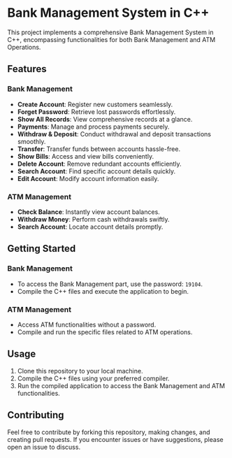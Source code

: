 # Bank Management System in C++

This project implements a comprehensive Bank Management System in C++, encompassing functionalities for both Bank Management and ATM Operations.

## Features

### Bank Management
- **Create Account**: Register new customers seamlessly.
- **Forget Password**: Retrieve lost passwords effortlessly.
- **Show All Records**: View comprehensive records at a glance.
- **Payments**: Manage and process payments securely.
- **Withdraw & Deposit**: Conduct withdrawal and deposit transactions smoothly.
- **Transfer**: Transfer funds between accounts hassle-free.
- **Show Bills**: Access and view bills conveniently.
- **Delete Account**: Remove redundant accounts efficiently.
- **Search Account**: Find specific account details quickly.
- **Edit Account**: Modify account information easily.

### ATM Management
- **Check Balance**: Instantly view account balances.
- **Withdraw Money**: Perform cash withdrawals swiftly.
- **Search Account**: Locate account details promptly.

## Getting Started

### Bank Management
- To access the Bank Management part, use the password: `19104`.
- Compile the C++ files and execute the application to begin.

### ATM Management
- Access ATM functionalities without a password.
- Compile and run the specific files related to ATM operations.

## Usage

1. Clone this repository to your local machine.
2. Compile the C++ files using your preferred compiler.
3. Run the compiled application to access the Bank Management and ATM functionalities.

## Contributing

Feel free to contribute by forking this repository, making changes, and creating pull requests. If you encounter issues or have suggestions, please open an issue to discuss.
